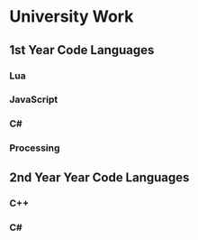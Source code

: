 # University Work

## 1st Year Code Languages

### Lua
### JavaScript
### C#
### Processing

## 2nd Year Year Code Languages

### C++
### C#
